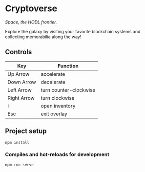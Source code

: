# Cryptoverse

*Space, the HODL frontier.*

Explore the galaxy by visiting your favorite blockchain systems and collecting memorabilia along the way!

## Controls

| Key | Function |
| --- | -------- |
| Up Arrow | accelerate |
| Down Arrow | decelerate |
| Left Arrow | turn counter-clockwise |
| Right Arrow | turn clockwise |
| i | open inventory |
| Esc | exit overlay |

## Project setup
```
npm install
```

### Compiles and hot-reloads for development
```
npm run serve
```
